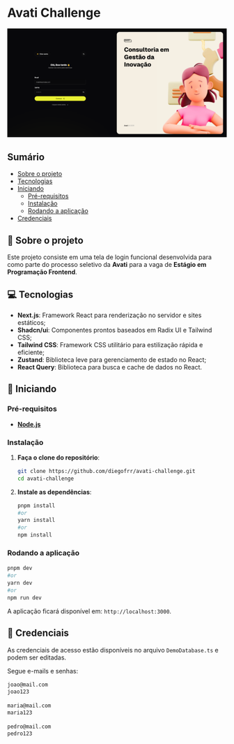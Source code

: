 # Avati Challenge

[![Banner](public/assets/banner.png)](https://diegofrr.github.io)

## Sumário

- [Sobre o projeto](#📝-sobre-o-projeto)
- [Tecnologias](#💻-tecnologias)
- [Iniciando](#🚀-iniciando)
  - [Pré-requisitos](#pré-requisitos)
  - [Instalação](#instalação)
  - [Rodando a aplicação](#rodando-a-aplicação)
- [Credenciais](#🔐-credenciais)
    
## 📝 Sobre o projeto

Este projeto consiste em uma tela de login funcional desenvolvida para como parte do processo seletivo da **Avati** para a vaga de **Estágio em Programação Frontend**.

## 💻 Tecnologias

- **Next.js**: Framework React para renderização no servidor e sites estáticos; 
- **Shadcn/ui**: Componentes prontos baseados em Radix UI e Tailwind CSS; 
- **Tailwind CSS**: Framework CSS utilitário para estilização rápida e eficiente; 
- **Zustand**: Biblioteca leve para gerenciamento de estado no React; 
- **React Query**: Biblioteca para busca e cache de dados no React.
  
## 🚀 Iniciando

### Pré-requisitos

- **[Node.js](https://nodejs.org/)**

### Instalação

1. **Faça o clone do repositório**:

   ```bash
   git clone https://github.com/diegofrr/avati-challenge.git
   cd avati-challenge
   ```

2. **Instale as dependências**:

   ```bash
   pnpm install
   #or
   yarn install
   #or
   npm install
   ```

### Rodando a aplicação

```bash
pnpm dev
#or
yarn dev
#or
npm run dev
```

A aplicação ficará disponível em: `http://localhost:3000`.

## 🔐 Credenciais

As credenciais de acesso estão disponíveis no arquivo `DemoDatabase.ts` e podem ser editadas.

Segue e-mails e senhas:

```
joao@mail.com
joao123

maria@mail.com
maria123

pedro@mail.com
pedro123
```

